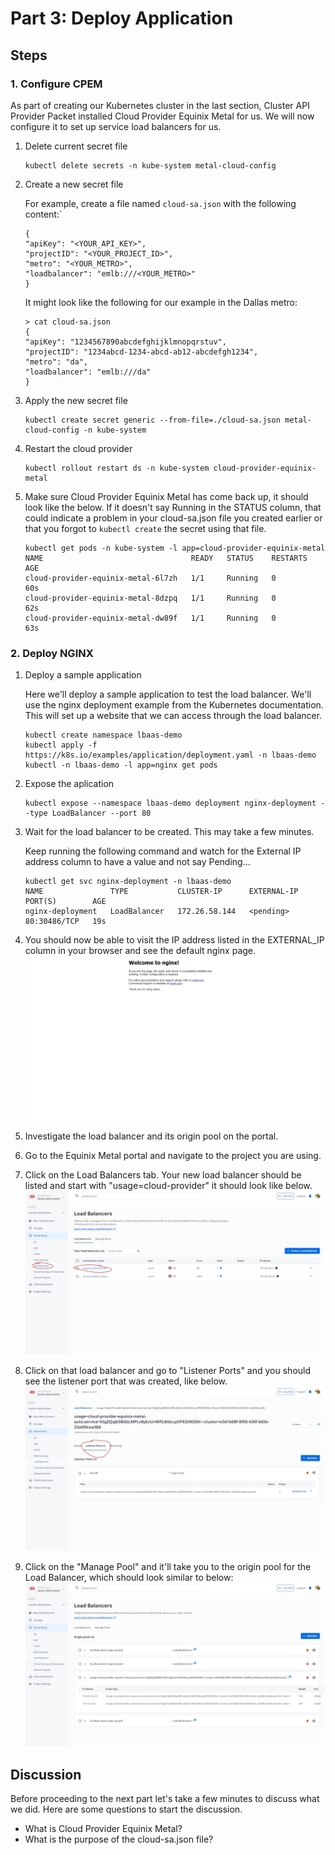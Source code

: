 <!-- See https://squidfunk.github.io/mkdocs-material/reference/ -->

# Part 3: Deploy Application

## Steps

### 1. Configure CPEM

As part of creating our Kubernetes cluster in the last section, Cluster API Provider Packet installed Cloud Provider Equinix Metal for us. We will now configure it to set up service load balancers for us.

1. Delete current secret file

    ```shell
    kubectl delete secrets -n kube-system metal-cloud-config
    ```

1. Create a new secret file

    For example, create a file named `cloud-sa.json` with the following content:`

    ```text
    {
    "apiKey": "<YOUR_API_KEY>",
    "projectID": "<YOUR_PROJECT_ID>",
    "metro": "<YOUR_METRO>",
    "loadbalancer": "emlb:///<YOUR_METRO>"
    }
    ```

    It might look like the following for our example in the Dallas metro:

    ```shell
    > cat cloud-sa.json
    {
    "apiKey": "1234567890abcdefghijklmnopqrstuv",
    "projectID": "1234abcd-1234-abcd-ab12-abcdefgh1234",
    "metro": "da",
    "loadbalancer": "emlb:///da"
    }
    ```

1. Apply the new secret file

    ```shell
    kubectl create secret generic --from-file=./cloud-sa.json metal-cloud-config -n kube-system
    ```

1. Restart the cloud provider

    ```shell
    kubectl rollout restart ds -n kube-system cloud-provider-equinix-metal
    ```

1. Make sure Cloud Provider Equinix Metal has come back up, it should look like the below. If it doesn't say Running in the STATUS column, that could indicate a problem in your cloud-sa.json file you created earlier or that you forgot to `kubectl create` the secret using that file.

    ```shell
    kubectl get pods -n kube-system -l app=cloud-provider-equinix-metal
    NAME                                 READY   STATUS    RESTARTS   AGE
    cloud-provider-equinix-metal-6l7zh   1/1     Running   0          60s
    cloud-provider-equinix-metal-8dzpq   1/1     Running   0          62s
    cloud-provider-equinix-metal-dw89f   1/1     Running   0          63s
    ```

### 2. Deploy NGINX

1. Deploy a sample application

    Here we'll deploy a sample application to test the load balancer. We'll use the nginx deployment example from the Kubernetes documentation. This will set up a website that we can access through the load balancer.

    ```shell
    kubectl create namespace lbaas-demo
    kubectl apply -f https://k8s.io/examples/application/deployment.yaml -n lbaas-demo
    kubectl -n lbaas-demo -l app=nginx get pods
    ```

1. Expose the aplication

    ```shell
    kubectl expose --namespace lbaas-demo deployment nginx-deployment --type LoadBalancer --port 80
    ```

1. Wait for the load balancer to be created. This may take a few minutes.

    Keep running the following command and watch for the External IP address column to have a value and not say Pending...

    ```shell
    kubectl get svc nginx-deployment -n lbaas-demo
    NAME               TYPE           CLUSTER-IP      EXTERNAL-IP    PORT(S)        AGE
    nginx-deployment   LoadBalancer   172.26.58.144   <pending>      80:30486/TCP   19s
    ```

1. You should now be able to visit the IP address listed in the EXTERNAL_IP column in your browser and see the default nginx page.
![NGINX Default Page](../images/nginx-default-page.jpeg)

1. Investigate the load balancer and its origin pool on the portal.

1. Go to the Equinix Metal portal and navigate to the project you are using.

1. Click on the Load Balancers tab. Your new load balancer should be listed and start with "usage=cloud-provider" it should look like below.
![NGINX Load Balancers](../images/nginx-load-balancers.jpeg)

1. Click on that load balancer and go to "Listener Ports" and you should see the listener port that was created, like below.
![Listener Pool](../images/nginx-listener-port.jpeg)

1. Click on the "Manage Pool" and it'll take you to the origin pool for the Load Balancer, which should look similar to below:
![Manage Pool](../images/nginx-load-balancer-pool.jpeg)

## Discussion

Before proceeding to the next part let's take a few minutes to discuss what we did. Here are some questions to start the discussion.

- What is Cloud Provider Equinix Metal?
- What is the purpose of the cloud-sa.json file?
